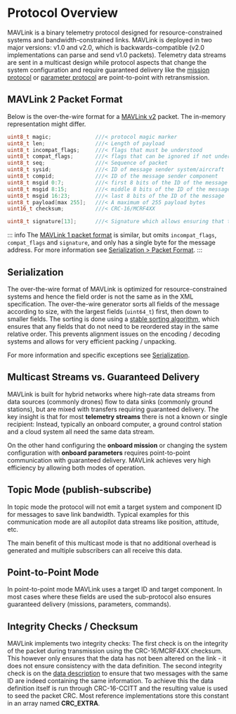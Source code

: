 # Protocol Overview

MAVLink is a binary telemetry protocol designed for resource-constrained systems and bandwidth-constrained links.
MAVLink is deployed in two major versions: v1.0 and v2.0, which is backwards-compatible (v2.0 implementations can parse and send v1.0 packets).
Telemetry data streams are sent in a multicast design while protocol aspects that change the system configuration and require guaranteed delivery like the [mission protocol](../services/mission.md) or [parameter protocol](../services/parameter.md) are point-to-point with retransmission.

## MAVLink 2 Packet Format

Below is the over-the-wire format for a [MAVLink v2](../guide/mavlink_2.md) packet.
The in-memory representation might differ.

```C
uint8_t magic;              ///< protocol magic marker
uint8_t len;                ///< Length of payload
uint8_t incompat_flags;     ///< flags that must be understood
uint8_t compat_flags;       ///< flags that can be ignored if not understood
uint8_t seq;                ///< Sequence of packet
uint8_t sysid;              ///< ID of message sender system/aircraft
uint8_t compid;             ///< ID of the message sender component
uint8_t msgid 0:7;          ///< first 8 bits of the ID of the message
uint8_t msgid 8:15;         ///< middle 8 bits of the ID of the message
uint8_t msgid 16:23;        ///< last 8 bits of the ID of the message
uint8_t payload[max 255];   ///< A maximum of 255 payload bytes
uint16_t checksum;          ///< CRC-16/MCRF4XX
```

```C
uint8_t signature[13];      ///< Signature which allows ensuring that the link is tamper-proof (optional)
```

::: info
The [MAVLink 1 packet format](../guide/serialization.md#v1_packet_format) is similar, but omits `incompat_flags`, `compat_flags` and `signature`, and only has a single byte for the message address.
For more information see [Serialization > Packet Format](../guide/serialization.md#packet_format).
:::

## Serialization

The over-the-wire format of MAVLink is optimized for resource-constrained systems and hence the field order is not the same as in the XML specification.
The over-the-wire generator sorts all fields of the message according to size, with the largest fields (`uint64_t`) first, then down to smaller fields.
The sorting is done using a [stable sorting algorithm](https://en.wikipedia.org/wiki/Sorting_algorithm#Stability), which ensures that any fields that do not need to be reordered stay in the same relative order.
This prevents alignment issues on the encoding / decoding systems and allows for very efficient packing / unpacking.

For more information and specific exceptions see [Serialization](../guide/serialization.md).

## Multicast Streams vs. Guaranteed Delivery

MAVLink is built for hybrid networks where high-rate data streams from data sources (commonly drones) flow to data sinks (commonly ground stations), but are mixed with transfers requiring guaranteed delivery.
The key insight is that for most **telemetry streams** there is not a known or single recipient: Instead, typically an onboard computer, a ground control station and a cloud system all need the same data stream.

On the other hand configuring the **onboard mission** or changing the system configuration with **onboard parameters** requires point-to-point communication with guaranteed delivery.
MAVLink achieves very high efficiency by allowing both modes of operation.

## Topic Mode \(publish-subscribe\)

In topic mode the protocol will not emit a target system and component ID for messages to save link bandwidth.
Typical examples for this communication mode are all autopilot data streams like position, attitude, etc.

The main benefit of this multicast mode is that no additional overhead is generated and multiple subscribers can all receive this data.

## Point-to-Point Mode

In point-to-point mode MAVLink uses a target ID and target component.
In most cases where these fields are used the sub-protocol also ensures guaranteed delivery (missions, parameters, commands).

## Integrity Checks / Checksum

MAVLink implements two integrity checks: The first check is on the integrity of the packet during transmission using the CRC-16/MCRF4XX checksum.
This however only ensures that the data has not been altered on the link - it does not ensure consistency with the data definition.
The second integrity check is on the [data description](https://en.wikipedia.org/wiki/Data_definition_language) to ensure that two messages with the same ID are indeed containing the same information.
To achieve this the data definition itself is run through CRC-16-CCITT and the resulting value is used to seed the packet CRC.
Most reference implementations store this constant in an array named **CRC_EXTRA**.
